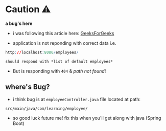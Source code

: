 #	Caution ⚠️

**a bug's here**


*	i was following this article here:	[GeeksForGeeks](https://www.geeksforgeeks.org/how-to-create-a-rest-api-using-java-spring-boot/)

*	application is not reponding with correct data i.e.

```r
http://localhost:8080/employees/
```

    should respond with *list of default employees*

*	But is responding with `404` & _path not found_!

##	where's Bug?

*	i think bug is at `employeeController.java` file located at path:
```
src/main/java/com/learning/employee/
```

*	so good luck future me! fix this when you'll get along with java (Spring Boot)